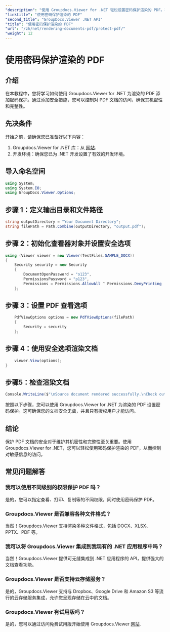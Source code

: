 ```yaml
---
"description": "使用 Groupdocs.Viewer for .NET 轻松设置密码保护渲染的 PDF。确保您的文档安全保密。"
"linktitle": "使用密码保护渲染的 PDF"
"second_title": "GroupDocs.Viewer .NET API"
"title": "使用密码保护渲染的 PDF"
"url": "/zh/net/rendering-documents-pdf/protect-pdf/"
"weight": 12
---
```


# 使用密码保护渲染的 PDF

## 介绍
在本教程中，您将学习如何使用 Groupdocs.Viewer for .NET 为渲染的 PDF 添加密码保护。通过添加安全措施，您可以控制对 PDF 文档的访问，确保其机密性和完整性。
## 先决条件
开始之前，请确保您已准备好以下内容：
1. Groupdocs.Viewer for .NET 库：从 [网站](https://releases。groupdocs.com/viewer/net/).
2. 开发环境：确保您已为 .NET 开发设置了有效的开发环境。

## 导入命名空间
```csharp
using System;
using System.IO;
using GroupDocs.Viewer.Options;
```
## 步骤 1：定义输出目录和文件路径
```csharp
string outputDirectory = "Your Document Directory";
string filePath = Path.Combine(outputDirectory, "output.pdf");
```
## 步骤 2：初始化查看器对象并设置安全选项
```csharp
using (Viewer viewer = new Viewer(TestFiles.SAMPLE_DOCX))
{
    Security security = new Security
    {
        DocumentOpenPassword = "o123",
        PermissionsPassword = "p123",
        Permissions = Permissions.AllowAll ^ Permissions.DenyPrinting
    };
```
## 步骤 3：设置 PDF 查看选项
```csharp
    PdfViewOptions options = new PdfViewOptions(filePath)
    {
        Security = security
    };
```
## 步骤 4：使用安全选项渲染文档
```csharp
    viewer.View(options);
}
```
## 步骤5：检查渲染文档
```csharp
Console.WriteLine($"\nSource document rendered successfully.\nCheck output in {outputDirectory}.");
```
按照以下步骤，您可以使用 Groupdocs.Viewer for .NET 为渲染的 PDF 设置密码保护。这可确保您的文档安全无虞，并且只有授权用户才能访问。

## 结论
保护 PDF 文档的安全对于维护其机密性和完整性至关重要。使用 Groupdocs.Viewer for .NET，您可以轻松使用密码保护渲染的 PDF，从而控制对敏感信息的访问。

## 常见问题解答
### 我可以使用不同级别的权限保护 PDF 吗？
是的，您可以指定查看、打印、复制等的不同权限，同时使用密码保护 PDF。
### Groupdocs.Viewer 是否兼容各种文件格式？
当然！Groupdocs.Viewer 支持渲染多种文件格式，包括 DOCX、XLSX、PPTX、PDF 等。
### 我可以将 Groupdocs.Viewer 集成到我现有的 .NET 应用程序中吗？
当然！Groupdocs.Viewer 提供可无缝集成到 .NET 应用程序的 API，提供强大的文档查看功能。
### Groupdocs.Viewer 是否支持云存储服务？
是的，Groupdocs.Viewer 支持与 Dropbox、Google Drive 和 Amazon S3 等流行的云存储服务集成，允许您呈现存储在云中的文档。
### Groupdocs.Viewer 有试用版吗？
是的，您可以通过访问免费试用版开始使用 Groupdocs.Viewer [网站](https://releases。groupdocs.com/).